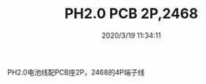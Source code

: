 ﻿---
layout: post 
title: PH2.0 PCB 2P,2468 
tags: 
categories: wire-harness
overview: 
series: 
part_number: 
thumb_img: static/202003/245-thumb-20200319193523.jpg
small_img: static/202003/245-20200319193523.jpg
date: 2020/3/19 11:34:11
---


PH2.0电池线配PCB座2P，2468的4P端子线
